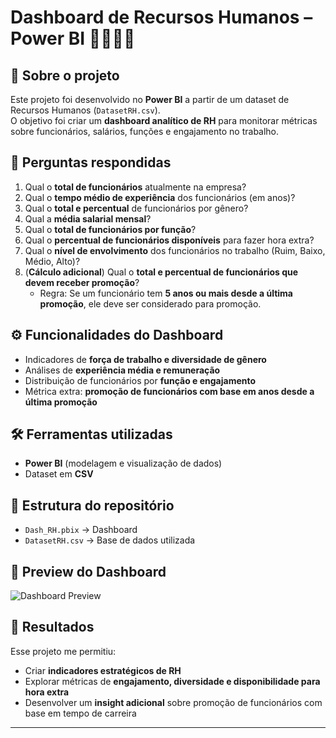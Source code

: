 # Dashboard de Recursos Humanos – Power BI 👩‍💼👨‍💼  

## 📌 Sobre o projeto  
Este projeto foi desenvolvido no **Power BI** a partir de um dataset de Recursos Humanos (`DatasetRH.csv`).  
O objetivo foi criar um **dashboard analítico de RH** para monitorar métricas sobre funcionários, salários, funções e engajamento no trabalho.  

## 🔎 Perguntas respondidas  
1. Qual o **total de funcionários** atualmente na empresa?  
2. Qual o **tempo médio de experiência** dos funcionários (em anos)?  
3. Qual o **total e percentual** de funcionários por gênero?  
4. Qual a **média salarial mensal**?  
5. Qual o **total de funcionários por função**?  
6. Qual o **percentual de funcionários disponíveis** para fazer hora extra?  
7. Qual o **nível de envolvimento** dos funcionários no trabalho (Ruim, Baixo, Médio, Alto)?  
8. (**Cálculo adicional**) Qual o **total e percentual de funcionários que devem receber promoção**?  
   - Regra: Se um funcionário tem **5 anos ou mais desde a última promoção**, ele deve ser considerado para promoção.  

## ⚙️ Funcionalidades do Dashboard  
- Indicadores de **força de trabalho e diversidade de gênero**  
- Análises de **experiência média e remuneração**  
- Distribuição de funcionários por **função e engajamento**  
- Métrica extra: **promoção de funcionários com base em anos desde a última promoção**  

## 🛠️ Ferramentas utilizadas  
- **Power BI** (modelagem e visualização de dados)  
- Dataset em **CSV**  

## 📂 Estrutura do repositório  
- `Dash_RH.pbix` → Dashboard
- `DatasetRH.csv` → Base de dados utilizada  

## 📸 Preview do Dashboard  

![Dashboard Preview](./dashboard_rh_preview.png)  

## 🚀 Resultados  
Esse projeto me permitiu:  
- Criar **indicadores estratégicos de RH**  
- Explorar métricas de **engajamento, diversidade e disponibilidade para hora extra**  
- Desenvolver um **insight adicional** sobre promoção de funcionários com base em tempo de carreira  

---
